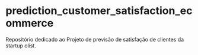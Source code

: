 # prediction_customer_satisfaction_ecommerce
Repositório dedicado ao Projeto de previsão de satisfação de clientes da startup olist.
